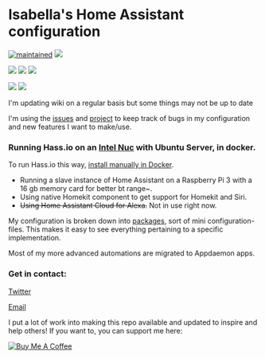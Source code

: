 # Isabella's Home Assistant configuration

[![maintained](https://img.shields.io/maintenance/yes/2019.svg?style=popout)](#)  ![](https://img.shields.io/github/last-commit/isabellaalstrom/HomeAssistantConfiguration.svg?style=popout)

![](https://img.shields.io/github/issues-raw/isabellaalstrom/HomeAssistantConfiguration.svg?label=Open%20todos&style=popout)  ![](https://img.shields.io/github/issues-closed-raw/isabellaalstrom/HomeAssistantConfiguration.svg?colorB=green&label=Closed%20todos&style=popout)  ![](https://img.shields.io/github/issues/isabellaalstrom/HomeAssistantConfiguration/bug.svg?colorB=red&label=Bugs&style=popout)

![](https://img.shields.io/discord/330944238910963714.svg?label=Hass%20Discord&style=popout)  [![](https://img.shields.io/twitter/follow/espadrine.svg?label=Follow%20me%20on%20Twitter&style=social?style=popout)](https://twitter.com/teachingbirds)

I'm updating wiki on a regular basis but some things may not be up to date

I'm using the [issues](https://github.com/isabellaalstrom/HomeAssistantConfiguration/issues) and [project](https://github.com/isabellaalstrom/HomeAssistantConfiguration/projects/1) to keep track of bugs in my configuration and new features I want to make/use.

### Running Hass.io on an [Intel Nuc](https://www.intel.com/content/www/us/en/products/boards-kits/nuc/kits/nuc5cpyh.html) with Ubuntu Server, in docker.
To run Hass.io this way, [install manually in Docker](https://github.com/home-assistant/hassio-build/blob/master/install/README.md).

* Running a slave instance of Home Assistant on a Raspberry Pi 3 with a 16 gb memory card for better bt range~.
* Using native Homekit component to get support for Homekit and Siri.
* ~~Using Home Assistant Cloud for Alexa.~~ Not in use right now.

My configuration is broken down into [packages](https://www.home-assistant.io/docs/configuration/packages/), sort of mini configuration-files. This makes it easy to see everything pertaining to a specific implementation.

Most of my more advanced automations are migrated to Appdaemon apps.

### Get in contact:
[Twitter](https://twitter.com/teachingbirds)

[Email](mailto:isabella.alstrom@gmail.com)

I put a lot of work into making this repo available and updated to inspire and help others! If you want to, you can support me here:

<a href="https://www.buymeacoffee.com/iq1f96D" target="_blank"><img src="https://www.buymeacoffee.com/assets/img/custom_images/purple_img.png" alt="Buy Me A Coffee" style="height: auto !important;width: auto !important;" ></a>